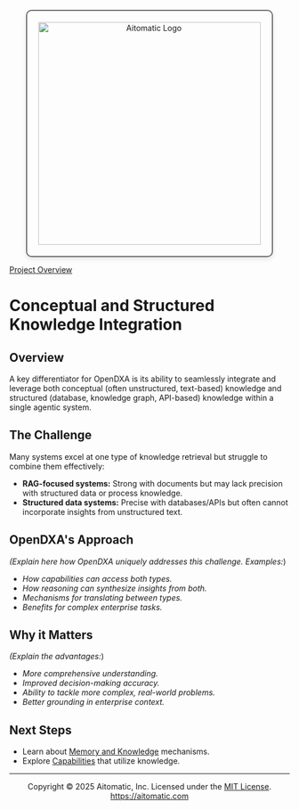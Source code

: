 <!-- markdownlint-disable MD041 -->
<!-- markdownlint-disable MD033 -->
<p align="center">
  <img src="https://cdn.prod.website-files.com/62a10970901ba826988ed5aa/62d942adcae82825089dabdb_aitomatic-logo-black.png" alt="Aitomatic Logo" width="400" style="border: 2px solid #666; border-radius: 10px; padding: 20px; box-shadow: 0 4px 8px rgba(0,0,0,0.1);"/>
</p>

[Project Overview](../../README.md)


# Conceptual and Structured Knowledge Integration

## Overview

A key differentiator for OpenDXA is its ability to seamlessly integrate and leverage both conceptual (often unstructured, text-based) knowledge and structured (database, knowledge graph, API-based) knowledge within a single agentic system.

## The Challenge

Many systems excel at one type of knowledge retrieval but struggle to combine them effectively:
- **RAG-focused systems:** Strong with documents but may lack precision with structured data or process knowledge.
- **Structured data systems:** Precise with databases/APIs but often cannot incorporate insights from unstructured text.

## OpenDXA's Approach

*(Explain here how OpenDXA uniquely addresses this challenge. Examples:*)
- *How capabilities can access both types.*
- *How reasoning can synthesize insights from both.*
- *Mechanisms for translating between types.*
- *Benefits for complex enterprise tasks.*

## Why it Matters

*(Explain the advantages:*)
- *More comprehensive understanding.*
- *Improved decision-making accuracy.*
- *Ability to tackle more complex, real-world problems.*
- *Better grounding in enterprise context.*

## Next Steps

- Learn about [Memory and Knowledge](../cognitive-functions/memory-knowledge.md) mechanisms.
- Explore [Capabilities](../core-concepts/capabilities.md) that utilize knowledge.

---
<p align="center">
Copyright © 2025 Aitomatic, Inc. Licensed under the <a href="../../LICENSE.md">MIT License</a>.
<br/>
<a href="https://aitomatic.com">https://aitomatic.com</a>
</p>

